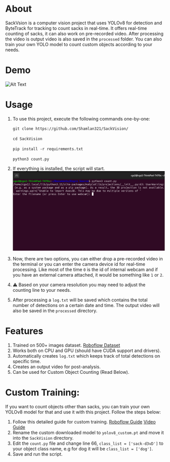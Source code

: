 # About
SackVsion is a computer vision project that uses YOLOv8 for detection and ByteTrack for tracking to count sacks in real-time. It offers real-time counting of sacks, it can also work on pre-recorded video. After processing the video is output video is also saved in the `processed` folder. You can also train your own YOLO model to count custom objects according to your needs.
# Demo
![Alt Text](https://github.com/Shamlan321/SackVision/blob/main/Demo1.gif)
# Usage
1. To use this project, execute the following commands one-by-one:
   ```
   git clone https://github.com/Shamlan321/SackVision/

   cd SackVision

   pip install -r requirements.txt

   python3 count.py
   ```
 
2. If everything is installed, the script will start.
![Alt Text](https://github.com/Shamlan321/SackVision/blob/main/SS.png)

3. Now, there are two options, you can either drop a pre-recorded video in the terminal or you can enter the camera device id for real-time processing. Like most of the time `0` is the     id of internal webcam and if you have an external camera attached, it would be something like `1` or `2`. 
4. :warning: Based on your camera resolution you may need to adjust the counting line to your needs. 
5. After processing a `log.txt` will be saved which contains the total number of detections on a certain date and time. The output video will also be saved in the `processed` directory.

# Features
1. Trained on 500+ images dataset. [Roboflow Dataset](https://universe.roboflow.com/huui/engro-sack/dataset/1)
2. Works both on CPU and GPU (should have CUDA support and drivers).
3. Automatically creates `log.txt` which keeps track of total detections on specific time.
4. Creates an output video for post-analysis.
5. Can be used for Custom Object Counting (Read Below).

# Custom Training:
If you want to count objects other than sacks, you can train your own YOLOv8 model for that and use it with this project. Follow the steps below:

1. Follow this detailed guide for custom training. [Roboflow Guide](https://blog.roboflow.com/how-to-train-yolov8-on-a-custom-dataset)   [Video Guide](https://www.youtube.com/watch?v=wuZtUMEiKWY&t=547s)
2. Rename the custom downloaded model to `yolov8_custom.pt` and move it into the `SackVision` directory.
3. Edit the `count.py` file and change line 66, `class_list = ['sack-d3vD']` to your object class name, e.g for dog it will be `class_list = ['dog']`.
4. Save and run the script.
